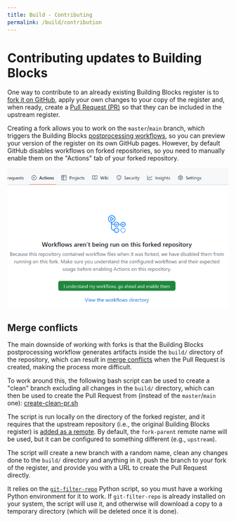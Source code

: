 ```yaml
---
title: Build - Contributing
permalink: /build/contribution
---
```


# Contributing updates to Building Blocks

One way to contribute to an already existing Building Blocks register is to
[fork it on GitHub](https://docs.github.com/en/pull-requests/collaborating-with-pull-requests/working-with-forks/fork-a-repo),
apply your own changes to your copy of the register and, when ready, create a
[Pull Request (PR)](https://docs.github.com/en/pull-requests/collaborating-with-pull-requests/proposing-changes-to-your-work-with-pull-requests/about-pull-requests)
so that they can be included in the upstream register.

Creating a fork allows you to work on the `master`/`main` branch, which triggers the Building Blocks [postprocessing
workflows](../create/postprocessing), so you can preview your version of the register on its own GitHub pages. However,
by default GitHub disables workflows on forked repositories, so you need to manually enable them on the "Actions" tab
of your forked repository.

![Screenshot showing how to enable workflows in GitHub forks](github-fork-workflows-enable.png)

## Merge conflicts

The main downside of working with forks is that the Building Blocks postprocessing workflow generates artifacts
inside the `build/` directory of the repository, which can result in 
[merge conflicts](https://docs.github.com/en/pull-requests/collaborating-with-pull-requests/addressing-merge-conflicts/resolving-a-merge-conflict-on-github)
when the Pull Request is created, making the process more difficult.

To work around this, the following bash script can be used to create a "clean" branch excluding all changes in the 
`build/` directory, which can then be used to create the Pull Request from (instead of the `master`/`main` one):
[create-clean-pr.sh](https://gist.githubusercontent.com/avillar/acb3e22d36ddf1ddbf8ff5c1aa64616f/raw/a0046485a48bc1ced94b8d2c6605d32df0f3c3eb/create-clean-pr.sh)

The script is run locally on the directory of the forked register, and it requires that the upstream repository
(i.e., the original Building Blocks register) is
[added as a remote](https://docs.github.com/en/get-started/git-basics/about-remote-repositories#creating-remote-repositories).
By default, the `fork-parent` remote name will be used, but it can be configured to something different (e.g., `upstream`).

The script will create a new branch with a random name, clean any changes done to the `build/` directory and anything in it, 
push the branch to your fork of the register, and provide you with a URL to create the Pull Request directly.

It relies on the [`git-filter-repo`](https://github.com/newren/git-filter-repo) Python script, so you must have a working
Python environment for it to work. If `git-filter-repo` is already installed on your system, the script will use it,
and otherwise will download a copy to a temporary directory (which will be deleted once it is done).